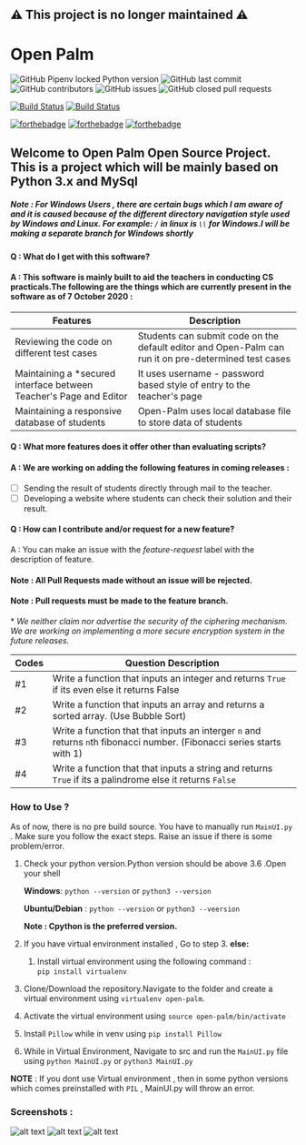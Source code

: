 ## :warning: This project is no longer maintained :warning:

# Open Palm



![GitHub Pipenv locked Python version](https://img.shields.io/github/pipenv/locked/python-version/JDeepD/Open-Palm)
![GitHub last commit](https://img.shields.io/github/last-commit/JDeepD/Open-Palm)
![GitHub contributors](https://img.shields.io/github/contributors/JDeepD/Open-Palm)
![GitHub issues](https://img.shields.io/github/issues/JDeepD/Open-Palm)
![GitHub closed pull requests](https://img.shields.io/github/issues-pr-closed/JDeepD/Open-Palm)

[![Build Status](https://travis-ci.com/Nova-Striker/Open-Palm.svg?branch=master)](https://travis-ci.com/Nova-Striker/Open-Palm)
[![Build Status](https://dev.azure.com/jaydeepjd1125/jaydeepjd1125/_apis/build/status/JDeepD.Open-Palm?branchName=master)](https://dev.azure.com/jaydeepjd1125/jaydeepjd1125/_build/latest?definitionId=2&branchName=master)

[![forthebadge](https://forthebadge.com/images/badges/just-plain-nasty.svg)](https://forthebadge.com)
[![forthebadge](https://forthebadge.com/images/badges/built-with-love.svg)](https://forthebadge.com)
[![forthebadge](https://forthebadge.com/images/badges/ctrl-c-ctrl-v.svg)](https://forthebadge.com)

## Welcome to Open Palm Open Source Project. This is a project which will be mainly based on Python 3.x and MySql
##### Note : For Windows Users , there are certain bugs which I am aware of and it is caused because of the different directory navigation style used by Windows and Linux. For example: `/` in linux is `\\` for Windows.I will be making a separate branch for Windows shortly 
#### Q : What do I get with this software?
#### A : This software is mainly built to aid the teachers in conducting CS practicals.The following are the things which are currently present in the software as of 7 October 2020 :
| Features                    |                 Description |
| ------------------------- | --------------------------- |
| Reviewing the code on different test cases | Students can submit code on the default editor and Open-Palm can run it on pre-determined test cases      |
| Maintaining a \*secured interface between Teacher's Page and Editor| It uses username - password based style of entry to the teacher's page|
| Maintaining a responsive database of students | Open-Palm uses local database file to store data of students|

#### Q : What more features does it offer other than evaluating scripts?
#### A : We are working on adding the following features in coming releases :
- [ ] Sending the result of students directly through mail to the teacher.
- [ ] Developing a website where students can check their solution and their result.

#### Q : How can I contribute and/or request for a new feature?
 A : You can make an issue with the *feature-request* label with the description of feature.

#### Note : All Pull Requests made without an issue will be rejected.
#### Note : Pull requests must be made to the feature branch.
\* *We neither claim nor advertise the security of the ciphering mechanism. We are working on implementing a more secure encryption system in the future releases.*

| Codes                    |                Question Description |
| ------------------------- | --------------------------- |
| #1 | Write a function that inputs an integer and returns `True` if its even else it returns False  |
| #2| Write a function that inputs an array and returns a sorted array. (Use Bubble Sort)|
| #3 | Write a function that that inputs an interger `n` and returns `n`th fibonacci number. (Fibonacci series starts with 1)|
| #4 | Write a function that that inputs a string and returns `True` if its a palindrome else it returns `False`|

### How to Use ?

As of now, there is no pre build source. You have to manually run `MainUI.py` . Make sure you follow the exact steps. Raise an issue if there is some problem/error.

1. Check your python version.Python version should be above 3.6 .Open your shell

   **Windows**: `python --version` or `python3 --version`
   
   **Ubuntu/Debian** : `python --version` or `python3 --veersion`
   
   **Note : Cpython is the preferred version.**
 
2. If you have virtual environment installed , Go to step 3.
   **else:**
   1. Install virtual environment using the following command :    
    `pip install virtualenv`     
 3. Clone/Download the repository.Navigate to the folder and  create a virtual environment using `virtualenv open-palm`.
 4. Activate the virtual environment using `source open-palm/bin/activate` 
 5. Install `Pillow`  while in venv using `pip install Pillow` 
 6. While in Virtual Environment, Navigate to src and run the `MainUI.py` file using `python MainUI.py` or `python3 MainUI.py` 
   

**NOTE** : If you dont use Virtual environment , then in some python versions which comes preinstalled with `PIL` , MainUI.py will throw an error. 


### Screenshots :
![alt text](https://github.com/Nova-Striker/Open-Palm/blob/master/screenshots/Screenshot%20from%202020-10-09%2023-17-20.jpg)
![alt text](https://github.com/Nova-Striker/Open-Palm/blob/master/screenshots/Screenshot%20from%202020-10-09%2023-18-44%20(1).jpg)
![alt text](https://github.com/Nova-Striker/Open-Palm/blob/master/screenshots/Screenshot%20from%202020-10-09%2023-19-19.jpg)

